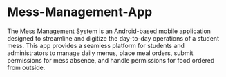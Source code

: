# Mess-Management-App
The Mess Management System is an Android-based mobile application designed to streamline and digitize the day-to-day operations of a student mess. This app provides a seamless platform for students and administrators to manage daily menus, place meal orders, submit permissions for mess absence, and handle permissions for food ordered from outside.
